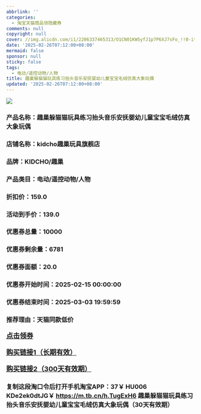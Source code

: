 ```yaml
---
abbrlink: ''
categories:
  - 淘宝天猫商品领隐藏券
comments: null
copyright: null
cover: //img.alicdn.com/i1/2206337465313/O1CN01KW5yfJ1p7P6XJ7sFo_!!0-item_pic.jpg
date: '2025-02-26T07:12:00+08:00'
mermaid: false
sponsor: null
sticky: false
tags:
  - 电动/遥控动物/人物
title: 趣巢躲猫猫玩具练习抬头音乐安抚婴幼儿童宝宝毛绒仿真大象玩偶
updated: '2025-02-26T07:12:00+08:00'
--- 
```


![](//img.alicdn.com/i1/2206337465313/O1CN01KW5yfJ1p7P6XJ7sFo_!!0-item_pic.jpg)

### 产品名称：趣巢躲猫猫玩具练习抬头音乐安抚婴幼儿童宝宝毛绒仿真大象玩偶
### 店铺名称：kidcho趣巢玩具旗舰店
### 品牌：KIDCHO/趣巢
### 产品类目：电动/遥控动物/人物
### 折扣价：159.0
### 活动到手价：139.0
### 优惠券总量：10000
### 优惠券剩余量：6781
### 优惠券面额：20.0
### 优惠券开始时间：2025-02-15 00:00:00	
### 优惠券结束时间：2025-03-03 19:59:59	
### 推荐理由：天猫同款低价

<p style="font-size: 18px; font-weight: bold;">
  <a href="https://uland.taobao.com/coupon/edetail?e=8%2BlNzZ%2FygBGlhHvvyUNXZfh8CuWt5YH5OVuOuRD5gLJMmdsrkidbOWBzzpT26idJ7Nb3jimNV1TP0HZrV2ZgIqQbJshp94dDujuDg7XUP%2Fa0YdTKizOw5Ie2jRwmqaVvhm43uhpRjBbyMW3eIAWKRa6LeGhgJY%2B%2F7NjcxRIBfQbVM%2Fe4LpP7Oq9ple94x%2FzC1%2B%2BByJakvasloRTvMsK%2FHzAH9YwF2Xnjl9JUUlFRIV%2BKKoz%2FahSTdjW6CW2SaWtRHsHfkY5nVlAaQcAM%2Fbtha%2FVFrC8j2thS%2BYC1kLEuwAUO2%2BdKlNeuj9b9pUkbW7UlZo7k9sf6koOxfCnjenKqnEwNBUbTsArs&traceId=2166d8db17407296732636749d133b&union_lens=lensId%3AOPT%401740729681%40213e4d92_0dba_1954b93057b_b087%4001%40eyJmbG9vcklkIjo3MzM1NH0ie" target="_blank">点击领券</a>
</p>
<p style="font-size: 18px; font-weight: bold;">
  <a href="https://s.click.taobao.com/t?e=m%3D2%26s%3DOtDBV1o3ftFw4vFB6t2Z2ueEDrYVVa64K7Vc7tFgwiHjf2vlNIV67kkfnVn6TwKdYFMBzHxYoCP3ID%2FV1RqsF4wnCJeELi4I%2FIEn%2BS1IjHAB0ghlTd7WlZVm%2FOAUUFw71qrpxiwMoCNxc1AtbZGVS1oojuNfHIg1uMMOb6iyiK%2FNEPXytV9ALoS4zvCRUrquKWqBM3KCg2X5eAggbqkmIdTZarRnlKrMYaEHqHxGPT6jhn6juqKVQbfhlO2wtUxczgD%2B0ZC6bkpP7qa1tU3ZgS3jKrSQZrKg2Ri9Bm4jDHegZ4hAvgWL0Q0%2FXg3CuXKbnCFfJtC%2FLOAhhQs2DjqgEA%3D%3D" target="_blank">购买链接1（长期有效）</a>
</p>
<p style="font-size: 18px; font-weight: bold;">
  <a href="https://s.click.taobao.com/CovvOYs" target="_blank">购买链接2（300天有效期）</a>
</p>

### 复制这段淘口令后打开手机淘宝APP：37￥ HU006 KDe2ek0dtJG￥ https://m.tb.cn/h.TugExH6  趣巢躲猫猫玩具练习抬头音乐安抚婴幼儿童宝宝毛绒仿真大象玩偶（30天有效期）
